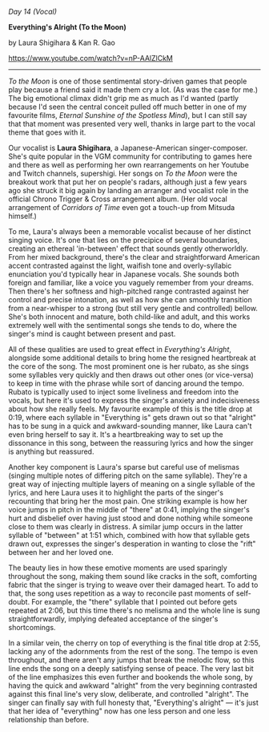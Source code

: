 _Day 14 (Vocal)_

**Everything's Alright (To the Moon)**

by Laura Shigihara & Kan R. Gao

https://www.youtube.com/watch?v=nP-AAlZlCkM

******

*To the Moon* is one of those sentimental story-driven games that people play because a friend said it made them cry a lot. (As was the case for me.) The big emotional climax didn't grip me as much as I'd wanted (partly because I'd seen the central conceit pulled off much better in one of my favourite films, *Eternal Sunshine of the Spotless Mind*), but I can still say that that moment was presented very well, thanks in large part to the vocal theme that goes with it.

Our vocalist is **Laura Shigihara**, a Japanese-American singer-composer. She's quite popular in the VGM community for contributing to games here and there as well as performing her own rearrangements on her Youtube and Twitch channels, supershigi. Her songs on *To the Moon* were the breakout work that put her on people's radars, although just a few years ago she struck it big again by landing an arranger and vocalist role in the official Chrono Trigger & Cross arrangement album. (Her old vocal arrangement of *Corridors of Time* even got a touch-up from Mitsuda himself.)

To me, Laura's always been a memorable vocalist because of her distinct singing voice. It's one that lies on the precipice of several boundaries, creating an ethereal 'in-between' effect that sounds gently otherworldly. From her mixed background, there's the clear and straightforward American accent contrasted against the light, waifish tone and overly-syllabic enunciation you'd typically hear in Japanese vocals. She sounds both foreign and familiar, like a voice you vaguely remember from your dreams. Then there's her softness and high-pitched range contrasted against her control and precise intonation, as well as how she can smoothly transition from a near-whisper to a strong (but still very gentle and controlled) bellow. She's both innocent and mature, both child-like and adult, and this works extremely well with the sentimental songs she tends to do, where the singer's mind is caught between present and past.

All of these qualities are used to great effect in *Everything's Alright*, alongside some additional details to bring home the resigned heartbreak at the core of the song. The most prominent one is her rubato, as she sings some syllables very quickly and then draws out other ones (or vice-versa) to keep in time with the phrase while sort of dancing around the tempo. Rubato is typically used to inject some liveliness and freedom into the vocals, but here it's used to express the singer's anxiety and indecisiveness about how she really feels. My favourite example of this is the title drop at 0:19, where each syllable in "Everything is" gets drawn out so that "alright" has to be sung in a quick and awkward-sounding manner, like Laura can't even bring herself to say it. It's a heartbreaking way to set up the dissonance in this song, between the reassuring lyrics and how the singer is anything but reassured.

Another key component is Laura's sparse but careful use of melismas (singing multiple notes of differing pitch on the same syllable). They're a great way of injecting multiple layers of meaning on a single syllable of the lyrics, and here Laura uses it to highlight the parts of the singer's recounting that bring her the most pain. One striking example is how her voice jumps in pitch in the middle of "there" at 0:41, implying the singer's hurt and disbelief over having just stood and done nothing while someone close to them was clearly in distress. A similar jump occurs in the latter syllable of "between" at 1:51 which, combined with how that syllable gets drawn out, expresses the singer's desperation in wanting to close the "rift" between her and her loved one.

The beauty lies in how these emotive moments are used sparingly throughout the song, making them sound like cracks in the soft, comforting fabric that the singer is trying to weave over their damaged heart. To add to that, the song uses repetition as a way to reconcile past moments of self-doubt. For example, the "there" syllable that I pointed out before gets repeated at 2:06, but this time there's no melisma and the whole line is sung straightforwardly, implying defeated acceptance of the singer's shortcomings.

In a similar vein, the cherry on top of everything is the final title drop at 2:55, lacking any of the adornments from the rest of the song. The tempo is even throughout, and there aren't any jumps that break the melodic flow, so this line ends the song on a deeply satisfying sense of peace. The very last bit of the line emphasizes this even further and bookends the whole song, by having the quick and awkward "alright" from the very beginning contrasted against this final line's very slow, deliberate, and controlled "alright". The singer can finally say with full honesty that, "Everything's alright" — it's just that her idea of "everything" now has one less person and one less relationship than before.
